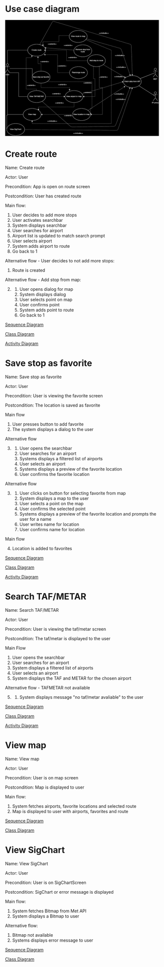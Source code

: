 # Use case diagram

![Use case diagram](./modeling/usecase/UseCaseDiagram.svg)

# Create route 

Name: Create route 

Actor: User

Precondition: App is open on route screen 

Postcondition: User has created route 

Main flow:
1. User decides to add more stops
2. User activates searchbar
3. System displays searchbar 
4. User searches for airport
5. Airport list is updated to match search prompt
6. User selects airport
7. System adds airport to route 
8. Go back to 1


Alternative flow - User decides to not add more stops:
1. Route is created

Alternative flow - Add stop from map:
        
2. 
    1. User opens dialog for map 
    2. System displays dialog 
    3. User selects point on map
    4. User confirms point
    5. System adds point to route
    6. Go back to 1

[Sequence Diagram](./modeling/create_route/sequenceDiagram.md)

[Class Diagram](./modeling/create_route/ClassDiagramCreateRoute.md)

[Activity Diagram](./modeling/create_route/activityDiagram.md)

# Save stop as favorite
Name: Save stop as favorite

Actor: User

Precondition: User is viewing the favorite screen

Postcondition: The location is saved as favorite

Main flow 

1. User presses button to add favorite
2. The system displays a dialog to the user

Alternative flow

3. 
    1. User opens the searchbar
    2. User searches for an airport
    3. Systems displays a filtered list of airports
    4. User selects an airport
    5. Systems displays a preview of the favorite location
    6. User confirms the favorite location

Alternative flow

3. 
    1. User clicks on button for selecting favorite from map
    2. System displays a map to the user 
    3. User selects a point on the map
    4. User confirms the selected point
    3. Systems displays a preview of the favorite location and prompts the user for a name
    6. User writes name for location
    7. User confirms name for location

Main flow 

4. Location is added to favorites

[Sequence Diagram](./modeling/save_favorite/sequenceDiagram.md)

[Class Diagram](./modeling/save_favorite/classDiagram.md)

[Activity Diagram](./modeling/save_favorite/activityDiagram.md)

# Search TAF/METAR
Name: Search TAF/METAR

Actor: User

Precondition: User is viewing the taf/metar screen

Postcondition: The taf/metar is displayed to the user

Main Flow
1. User opens the searchbar
2. User searches for an airport
3. System displays a filtered list of airports
4. User selects an airport
5. System displays the TAF and METAR for the chosen airport

Alternative flow - TAFMETAR not available

5. 
    1. System displays message "no taf/metar avaliable" to the user


[Sequence Diagram](./modeling/search_tafmetar/sequenceDiagram.md)

[Class Diagram](./modeling/search_tafmetar/classDiagram.md)

[Activity Diagram](./modeling/search_tafmetar/activityDiagram.md)


# View map

Name: View map

Actor: User 

Precondition: User is on map screen

Postcondition: Map is displayed to user

Main flow: 

1. System fetches airports, favorite locations and selected route
2. Map is displayed to user with airports, favorites and route

[Sequence Diagram](./modeling/view_map/sequenceDiagram.md)

[Class Diagram](./modeling/view_map/classDiagram.md)

# View SigChart
Name: View SigChart

Actor: User

Precondition: User is on SigChartScreen

Postcondition: SigChart or error message is displayed

Main flow:

1. System fetches Bitmap from Met API
2. System displays a Bitmap to user

Alternative flow: 

1. Bitmap not available
2. Systems displays error message to user

[Sequence Diagram](./modeling/view_sigchart/sequenceDiagram.md)

[Class Diagram](./modeling/view_sigchart/classDiagram.md)
